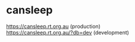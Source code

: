 # cansleep

https://cansleep.rt.org.au (production)  
https://cansleep.rt.org.au/?db=dev (development)
